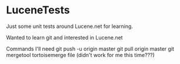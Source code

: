 LuceneTests
===========

Just some unit tests around Lucene.net for learning.

Wanted to learn git and interested in Lucene.net

Commands I'll need
git push -u origin master
git pull origin master
git mergetool tortoisemerge file (didn't work for me this time???)